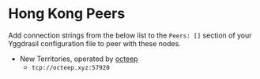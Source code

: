 # Hong Kong Peers

Add connection strings from the below list to the `Peers: []` section of your
Yggdrasil configuration file to peer with these nodes.

* New Territories, operated by [octeep](https://matrix.to/#/@roger:mx.octeep.xyz)
  * `tcp://octeep.xyz:57920`

